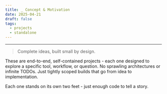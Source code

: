 ```yaml
---
title: _ Concept & Motivation
date: 2025-04-21
draft: false
tags:
  - projects
  - standalone
---
```

---

> Complete ideas, built small by design.

These are end-to-end, self-contained projects - each one designed to explore a specific tool, workflow, or question. No sprawling architectures or infinite TODOs. Just tightly scoped builds that go from idea to implementation.

Each one stands on its own two feet - just enough code to tell a story.
